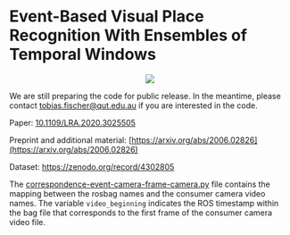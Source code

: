 # Event-Based Visual Place Recognition With Ensembles of Temporal Windows

<p align="center">
  <a href="https://qcr.github.io" alt="QUT Centre for Robotics Open Source"><img src="https://github.com/qcr/qcr.github.io/blob/master/misc/badge.svg" /></a>
</p>

We are still preparing the code for public release. In the meantime, please contact tobias.fischer@qut.edu.au if you are interested in the code.

Paper: [10.1109/LRA.2020.3025505](http://doi.org/10.1109/LRA.2020.3025505)

Preprint and additional material: [https://arxiv.org/abs/2006.02826](https://arxiv.org/abs/2006.02826)

Dataset: https://zenodo.org/record/4302805

The [correspondence-event-camera-frame-camera.py](./correspondence-event-camera-frame-camera.py) file contains the mapping between the rosbag names and the consumer camera video names. The variable `video_beginning` indicates the ROS timestamp within the bag file that corresponds to the first frame of the consumer camera video file.
